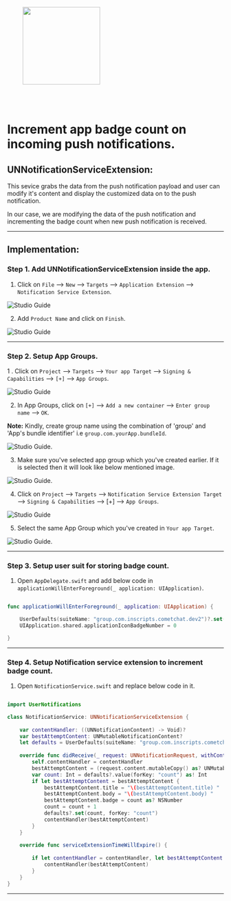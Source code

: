 

<div style="width:100%">
	<div style="width:50%; display:inline-block">
		<p align="center">
		<img align="center" width="180" height="180" alt="" src="https://github.com/cometchat-pro-samples/ios-swift-push-notification-app/blob/master/Screenshots/badgeCount.png">	
		</p>	
	</div>	
</div>
</br>
</br>
</div>




# Increment app badge count on incoming push notifications.

## UNNotificationServiceExtension: 

This sevice grabs the data from the push notification payload and user can modify it's content and display the customized data on to the push notification.

In our case, we are modifying the data of the push notification and incrementing the badge count when new push notification is received.

___

## Implementation: 

### Step 1. Add  UNNotificationServiceExtension inside the app.

1. Click on `File` --> `New` --> `Targets`  --> `Application Extension` --> `Notification Service Extension`.

![Studio Guide](https://github.com/cometchat-pro-samples/ios-swift-push-notification-app/blob/master/Screenshots/addNotificationServiceExtension.png)  
    

2. Add  `Product Name` and click on `Finish`. 

 ![Studio Guide](https://github.com/cometchat-pro-samples/ios-swift-push-notification-app/blob/master/Screenshots/selectNotificationServiceExtension.png)

___

### Step 2. Setup App Groups.

1 . Click on `Project` --> `Targets` --> `Your app Target`  --> `Signing & Capabilities` --> `[+]` --> `App Groups`.

![Studio Guide](https://github.com/cometchat-pro-samples/ios-swift-push-notification-app/blob/master/Screenshots/appGroups.png)

2. In App Groups, click on `[+]` --> `Add a new container` -->  `Enter group name` --> `OK`. 

**Note:** Kindly, create group name using the combination of 'group' and 'App's bundle identifier' i.e `group.com.yourApp.bundleId`.

![Studio Guide](https://github.com/cometchat-pro-samples/ios-swift-push-notification-app/blob/master/Screenshots/addNewContainer.png). 

3. Make sure you've selected app group which you've created earlier. If it is selected then it will look like below mentioned image. 

![Studio Guide](https://github.com/cometchat-pro-samples/ios-swift-push-notification-app/blob/master/Screenshots/selectAppGroup.png). 

4. Click on `Project` --> `Targets` --> `Notification Service Extension Target`  --> `Signing & Capabilities` --> [+] --> `App Groups`.

![Studio Guide](https://github.com/cometchat-pro-samples/ios-swift-push-notification-app/blob/master/Screenshots/appGroups.png)

5. Select the same App Group which you've created in  `Your app Target`.

![Studio Guide](https://github.com/cometchat-pro-samples/ios-swift-push-notification-app/blob/master/Screenshots/selectSameAppGroup.png). 

___

### Step 3. Setup user suit for storing badge count. 


1. Open `AppDelegate.swift` and add below code in `applicationWillEnterForeground(_ application: UIApplication)`.

```swift

func applicationWillEnterForeground(_ application: UIApplication) {

    UserDefaults(suiteName: "group.com.inscripts.cometchat.dev2")?.set(1, forKey: "count") 
    UIApplication.shared.applicationIconBadgeNumber = 0

}

```

___

### Step 4. Setup Notification service extension to increment badge count. 

1. Open `NotificationService.swift` and replace below code in it.

```swift

import UserNotifications

class NotificationService: UNNotificationServiceExtension {
    
    var contentHandler: ((UNNotificationContent) -> Void)?
    var bestAttemptContent: UNMutableNotificationContent?
    let defaults = UserDefaults(suiteName: "group.com.inscripts.cometchat.dev2")
    
    override func didReceive(_ request: UNNotificationRequest, withContentHandler contentHandler: @escaping (UNNotificationContent) -> Void) {
        self.contentHandler = contentHandler
        bestAttemptContent = (request.content.mutableCopy() as? UNMutableNotificationContent)
        var count: Int = defaults?.value(forKey: "count") as! Int
        if let bestAttemptContent = bestAttemptContent {
            bestAttemptContent.title = "\(bestAttemptContent.title) "
            bestAttemptContent.body = "\(bestAttemptContent.body) "
            bestAttemptContent.badge = count as? NSNumber
            count = count + 1
            defaults?.set(count, forKey: "count")
            contentHandler(bestAttemptContent)
        }
    }
    
    override func serviceExtensionTimeWillExpire() {
     
        if let contentHandler = contentHandler, let bestAttemptContent =  bestAttemptContent {
            contentHandler(bestAttemptContent)
        }
    }
}

```

___
